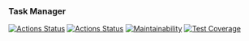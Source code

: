 ### Task Manager
[![Actions Status](https://github.com/faraway10/java-project-99/actions/workflows/hexlet-check.yml/badge.svg)](https://github.com/faraway10/java-project-99/actions) [![Actions Status](https://github.com/faraway10/java-project-99/actions/workflows/custom-check.yml/badge.svg)](https://github.com/faraway10/java-project-99/actions) [![Maintainability](https://api.codeclimate.com/v1/badges/a5eadb42c71ec48a8f50/maintainability)](https://codeclimate.com/github/faraway10/java-project-99/maintainability) [![Test Coverage](https://api.codeclimate.com/v1/badges/a5eadb42c71ec48a8f50/test_coverage)](https://codeclimate.com/github/faraway10/java-project-99/test_coverage)